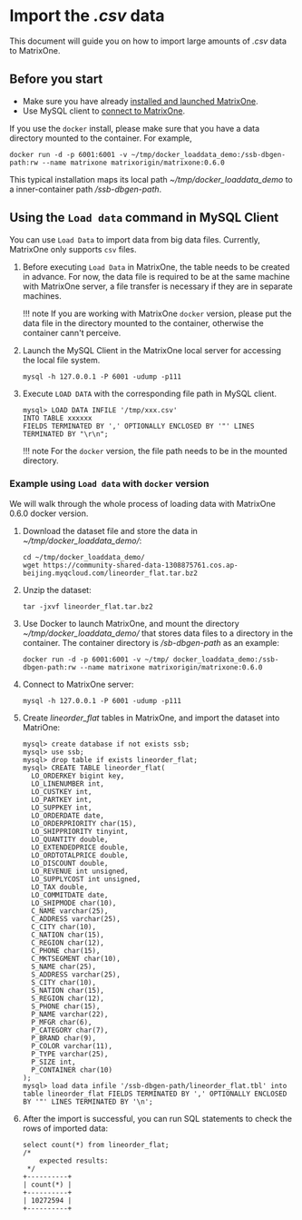 # Import the *.csv* data

This document will guide you on how to import large amounts of *.csv* data to MatrixOne.

## Before you start

- Make sure you have already [installed and launched MatrixOne](../../../Get-Started/install-standalone-matrixone.md).
- Use MySQL client to [connect to MatrixOne](../../../Get-Started/connect-to-matrixone-server.md).

If you use the `docker` install, please make sure that you have a data directory mounted to the container. For example,

```T
docker run -d -p 6001:6001 -v ~/tmp/docker_loaddata_demo:/ssb-dbgen-path:rw --name matrixone matrixorigin/matrixone:0.6.0
```

This typical installation maps its local path *~/tmp/docker_loaddata_demo* to a inner-container path */ssb-dbgen-path*.

## Using the `Load data` command in MySQL Client

You can use `Load Data` to import data from big data files. Currently, MatrixOne only supports `csv` files.

1. Before executing `Load Data` in MatrixOne, the table needs to be created in advance. For now, the data file is required to be at the same machine with MatrixOne server, a file transfer is necessary if they are in separate machines.

    !!! note
        If you are working with MatrixOne `docker` version, please put the data file in the directory mounted to the container, otherwise the container cann't perceive.

2. Launch the MySQL Client in the MatrixOne local server for accessing the local file system.

    ```
    mysql -h 127.0.0.1 -P 6001 -udump -p111
    ```

3. Execute `LOAD DATA` with the corresponding file path in MySQL client.

    ```
    mysql> LOAD DATA INFILE '/tmp/xxx.csv'
    INTO TABLE xxxxxx
    FIELDS TERMINATED BY ',' OPTIONALLY ENCLOSED BY '"' LINES TERMINATED BY "\r\n";
    ```

    !!! note
        For the `docker` version, the file path needs to be in the mounted directory.

### Example using `Load data` with `docker` version

We will walk through the whole process of loading data with MatrixOne 0.6.0 docker version.

1. Download the dataset file and store the data in *~/tmp/docker_loaddata_demo/*:

    ```
    cd ~/tmp/docker_loaddata_demo/
    wget https://community-shared-data-1308875761.cos.ap-beijing.myqcloud.com/lineorder_flat.tar.bz2
    ```

2. Unzip the dataset:

    ```
    tar -jxvf lineorder_flat.tar.bz2
    ```

3. Use Docker to launch MatrixOne, and mount the directory *~/tmp/docker_loaddata_demo/* that stores data files to a directory in the container. The container directory is */sb-dbgen-path* as an example:

    ```
    docker run -d -p 6001:6001 -v ~/tmp/ docker_loaddata_demo:/ssb-dbgen-path:rw --name matrixone matrixorigin/matrixone:0.6.0
    ```

4. Connect to MatrixOne server:

    ```
    mysql -h 127.0.0.1 -P 6001 -udump -p111
    ```

5. Create *lineorder_flat* tables in MatrixOne, and import the dataset into MatriOne:

    ```
    mysql> create database if not exists ssb;
    mysql> use ssb;
    mysql> drop table if exists lineorder_flat;
    mysql> CREATE TABLE lineorder_flat(
      LO_ORDERKEY bigint key,
      LO_LINENUMBER int,
      LO_CUSTKEY int,
      LO_PARTKEY int,
      LO_SUPPKEY int,
      LO_ORDERDATE date,
      LO_ORDERPRIORITY char(15),
      LO_SHIPPRIORITY tinyint,
      LO_QUANTITY double,
      LO_EXTENDEDPRICE double,
      LO_ORDTOTALPRICE double,
      LO_DISCOUNT double,
      LO_REVENUE int unsigned,
      LO_SUPPLYCOST int unsigned,
      LO_TAX double,
      LO_COMMITDATE date,
      LO_SHIPMODE char(10),
      C_NAME varchar(25),
      C_ADDRESS varchar(25),
      C_CITY char(10),
      C_NATION char(15),
      C_REGION char(12),
      C_PHONE char(15),
      C_MKTSEGMENT char(10),
      S_NAME char(25),
      S_ADDRESS varchar(25),
      S_CITY char(10),
      S_NATION char(15),
      S_REGION char(12),
      S_PHONE char(15),
      P_NAME varchar(22),
      P_MFGR char(6),
      P_CATEGORY char(7),
      P_BRAND char(9),
      P_COLOR varchar(11),
      P_TYPE varchar(25),
      P_SIZE int,
      P_CONTAINER char(10)
    );
    mysql> load data infile '/ssb-dbgen-path/lineorder_flat.tbl' into table lineorder_flat FIELDS TERMINATED BY ',' OPTIONALLY ENCLOSED BY '"' LINES TERMINATED BY '\n';
    ```

6. After the import is successful, you can run SQL statements to check the rows of imported data:

    ```
    select count(*) from lineorder_flat;
    /*
        expected results:
     */
    +----------+
    | count(*) |
    +----------+
    | 10272594 |
    +----------+
    ```
